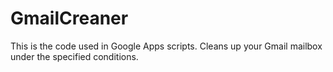 # GmailCreaner
This is the code used in Google Apps scripts.
Cleans up your Gmail mailbox under the specified conditions.
